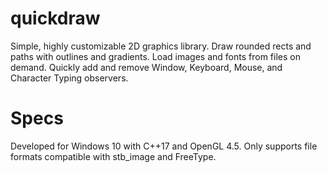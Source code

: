 # quickdraw
Simple, highly customizable 2D graphics library. Draw rounded rects and paths with outlines and gradients. Load images and fonts from files on demand. Quickly add and remove Window, Keyboard, Mouse, and Character Typing observers.

# Specs
Developed for Windows 10 with C++17 and OpenGL 4.5. Only supports file formats compatible with stb_image and FreeType.
